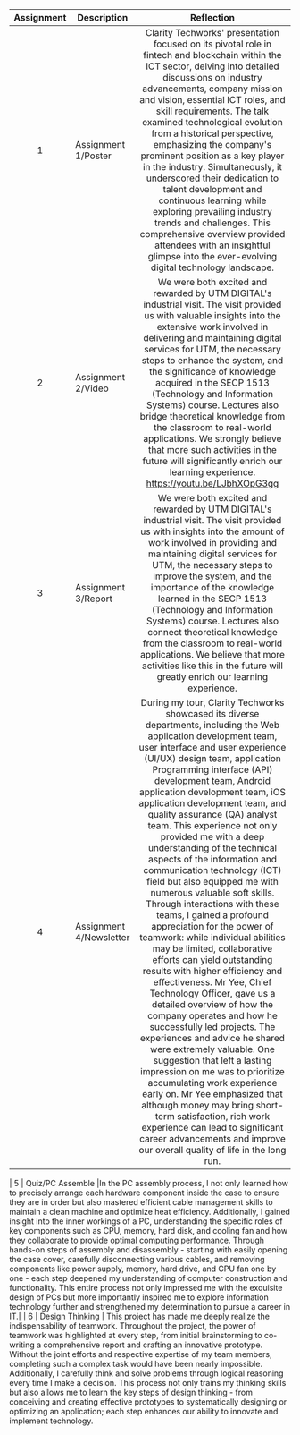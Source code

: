 | Assignment | Description  | Reflection |
| :-----: |  ------ | :-----: | 
| 1 | Assignment 1/Poster |Clarity Techworks' presentation focused on its pivotal role in fintech and blockchain within the ICT sector, delving into detailed discussions on industry advancements, company mission and vision, essential ICT roles, and skill requirements. The talk examined technological evolution from a historical perspective, emphasizing the company's prominent position as a key player in the industry. Simultaneously, it underscored their dedication to talent development and continuous learning while exploring prevailing industry trends and challenges. This comprehensive overview provided attendees with an insightful glimpse into the ever-evolving digital technology landscape. | 
| 2 | Assignment 2/Video |We were both excited and rewarded by UTM DIGITAL's industrial visit. The visit provided us with valuable insights into the extensive work involved in delivering and maintaining digital services for UTM, the necessary steps to enhance the system, and the significance of knowledge acquired in the SECP 1513 (Technology and Information Systems) course. Lectures also bridge theoretical knowledge from the classroom to real-world applications. We strongly believe that more such activities in the future will significantly enrich our learning experience.                                     https://youtu.be/LJbhXOpG3gg| 
| 3 | Assignment 3/Report |We were both excited and rewarded by UTM DIGITAL's industrial visit. The visit provided us with insights into the amount of work involved in providing and maintaining digital services for UTM, the necessary steps to improve the system, and the importance of the knowledge learned in the SECP 1513 (Technology and Information Systems) course. Lectures also connect theoretical knowledge from the classroom to real-world applications. We believe that more activities like this in the future will greatly enrich our learning experience.  | 
| 4 | Assignment 4/Newsletter |During my tour, Clarity Techworks showcased its diverse departments, including the Web application development team, user interface and user experience (UI/UX) design team, application Programming interface (API) development team, Android application development team, iOS application development team, and quality assurance (QA) analyst team. This experience not only provided me with a deep understanding of the technical aspects of the information and communication technology (ICT) field but also equipped me with numerous valuable soft skills. Through interactions with these teams, I gained a profound appreciation for the power of teamwork: while individual abilities may be limited, collaborative efforts can yield outstanding results with higher efficiency and effectiveness. Mr Yee, Chief Technology Officer, gave us a detailed overview of how the company operates and how he successfully led projects. The experiences and advice he shared were extremely valuable. One suggestion that left a lasting impression on me was to prioritize accumulating work experience early on. Mr Yee emphasized that although money may bring short-term satisfaction, rich work experience can lead to significant career advancements and improve our overall quality of life in the long run.

| 5 | Quiz/PC Assemble |In the PC assembly process, I not only learned how to precisely arrange each hardware component inside the case to ensure they are in order but also mastered efficient cable management skills to maintain a clean machine and optimize heat efficiency. Additionally, I gained insight into the inner workings of a PC, understanding the specific roles of key components such as CPU, memory, hard disk, and cooling fan and how they collaborate to provide optimal computing performance. Through hands-on steps of assembly and disassembly - starting with easily opening the case cover, carefully disconnecting various cables, and removing components like power supply, memory, hard drive, and CPU fan one by one - each step deepened my understanding of computer construction and functionality. This entire process not only impressed me with the exquisite design of PCs but more importantly inspired me to explore information technology further and strengthened my determination to pursue a career in IT.|
| 6 | Design Thinking | This project has made me deeply realize the indispensability of teamwork. Throughout the project, the power of teamwork was highlighted at every step, from initial brainstorming to co-writing a comprehensive report and crafting an innovative prototype. Without the joint efforts and respective expertise of my team members, completing such a complex task would have been nearly impossible. Additionally, I carefully think and solve problems through logical reasoning every time I make a decision. This process not only trains my thinking skills but also allows me to learn the key steps of design thinking - from conceiving and creating effective prototypes to systematically designing or optimizing an application; each step enhances our ability to innovate and implement technology.
